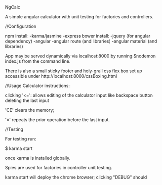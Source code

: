 NgCalc

A simple angular calculator with unit testing for factories and controllers.

//Configuration

npm install:
-karma/jasmine
-express
bower install:
-jquery (for angular dependency)
-angular
-angular route (and libraries)
-angular material (and libraries)

App may be served dynamically via localhost:8000 by running
$nodemon index.js from the command line.



There is also a small sticky footer and holy-grail css flex box set up accessible under http://localhost:8000/cssBoxing.html

//Usage
Calculator instructions:

clicking '<=': allows editing of the calculator input like backspace button deleting the last input

'CE' clears the memory;

'=' repeats the prior operation before the last input.

//Testing

For testing run: 

$ karma start

once karma is installed globally.

Spies are used for factories in controller unit testing.

karma start will deploy the chrome browser; clicking "DEBUG" should